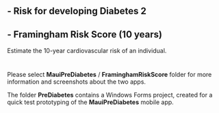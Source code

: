 ## - Risk for developing Diabetes 2
## - Framingham Risk Score (10 years)
Estimate the 10-year cardiovascular risk of an individual.
#
Please select **MauiPreDiabetes** / **FraminghamRiskScore** folder for more information and screenshots about the two apps.

The folder **PreDiabetes** contains a Windows Forms project, created for a quick test prototyping of the **MauiPreDiabetes** mobile app.
